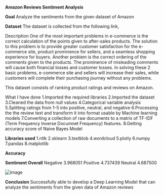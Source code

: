 **Amazon Reviews Sentiment Analysis**

**Goal**
Analyze the sentiments from the given dataset of Amazon

**Dataset**
The dataset is collected from the following link, 


Description
One of the most important problems in e-commerce is the correct calculation of the points given to after-sales products. The solution to this problem is to provide greater customer satisfaction for the e-commerce site, product prominence for sellers, and a seamless shopping experience for buyers. Another problem is the correct ordering of the comments given to the products. The prominence of misleading comments will cause both financial losses and customer losses. In solving these 2 basic problems, e-commerce site and sellers will increase their sales, while customers will complete their purchasing journey without any problems.

This dataset consists of ranking product ratings and reviews on Amazon.

What I have done
1.Imported the required libraries
2.Imported the dataset
3.Cleaned the data from null values
4.Categorical variable analysis
5.Splitting ratings from 1-5 into positive, neutral, and negative
6.Processing the the review text and transform it into format usable by Machine learning models
7.Converting a collection of raw documents to a matrix of TF-IDF (Term Frequency Inverse Documnet Frequency) features.
8.Getting accuracy score of Naive Bayes Model

**Libraries used**
1.ntlk
2.sklearn
3.textblob
4.wordcloud
5.plotly
6.numpy
7.pandas
8.matplotlib

**Accuracy**

**Sentiment	Overall**
Negative	3.968051
Positive	4.737439
Neutral	4.687500

![image](https://github.com/user-attachments/assets/28361c0c-c73a-4947-8a27-f79c3190eaf8)

**Conclusion**
Successfully able to develop a Deep Learning Model that can analyze the sentiments from the given data of Amazon reviews



